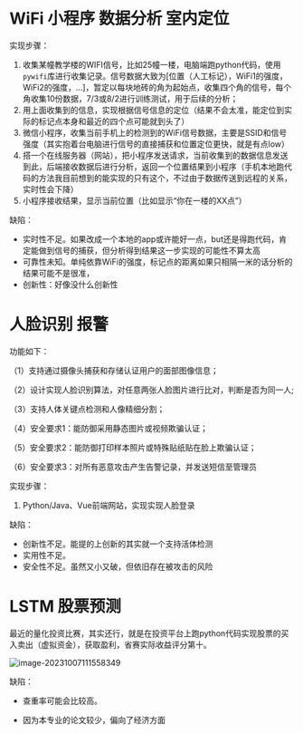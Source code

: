 # WiFi 小程序 数据分析 室内定位

实现步骤：

1. 收集某幢教学楼的WIFI信号，比如25幢一楼，电脑端跑python代码，使用`pywifi`库进行收集记录。信号数据大致为[位置（人工标记），WiFi1的强度，WiFi2的强度，...]，暂定以每块地砖的角为起始点，收集四个角的信号，每个角收集10份数据，7/3或8/2进行训练测试，用于后续的分析；
2. 用上面收集到的信息，实现根据信号信息的定位（结果不会太准，能定位到实际的标记点本身和最近的四个点可能就到头了）
3. 微信小程序，收集当前手机上的检测到的WiFi信号数据，主要是SSID和信号强度（其实抱着台电脑进行信号的直接捕获和位置定位更快，就是有点low）
4. 搭一个在线服务器（网站），把小程序发送请求，当前收集到的数据信息发送到此，后端接收数据后进行分析，返回一个位置结果到小程序（手机本地跑代码的方法我目前想到的能实现的只有这个，不过由于数据传送到远程的关系，实时性会下降）
5. 小程序接收结果，显示当前位置（比如显示“你在一楼的XX点”）



缺陷：

- 实时性不足。如果改成一个本地的app或许能好一点，but还是得跑代码，肯定能做到信号的捕获，但分析得到结果这一步实现的可能性不算太高
- 可靠性未知。单纯依靠WiFi的强度，标记点的距离如果只相隔一米的话分析的结果可能不是很准，
- 创新性：好像没什么创新性





# 人脸识别 报警

功能如下：

（1）支持通过摄像头捕获和存储认证用户的面部图像信息；

（2）设计实现人脸识别算法，对任意两张人脸图片进行比对，判断是否为同一人;

（3）支持人体关键点检测和人像精细分割；

（4）安全要求1：能防御采用静态图片或视频欺骗认证；

（5）安全要求2：能防御打印样本照片或特殊贴纸贴在脸上欺骗认证；

（6）安全要求3：对所有恶意攻击产生告警记录，并发送短信至管理员

实现步骤：

1. Python/Java、Vue前端网站，实现实现人脸登录

缺陷：

- 创新性不足。能提的上创新的其实就一个支持活体检测
- 实用性不足。
- 安全性不足。虽然又小又破，但依旧存在被攻击的风险



# LSTM 股票预测

最近的量化投资比赛，其实还行，就是在投资平台上跑python代码实现股票的买入卖出（虚拟资金），获取盈利，省赛实际收益评分第十。

![image-20231007111558349](C:/Users/chent/AppData/Roaming/Typora/typora-user-images/image-20231007111558349.png)



缺陷：

- 查重率可能会比较高。

- 因为本专业的论文较少，偏向了经济方面



















